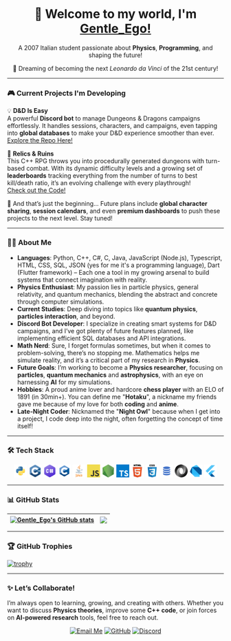<h1 align="center">👋 Welcome to my world, I'm <a href="https://github.com/Gentle-Ego">Gentle_Ego!</a></h1>  
<p align="center">A 2007 Italian student passionate about <b>Physics</b>, <b>Programming</b>, and shaping the future!</p>  
<p align="center">🚀 Dreaming of becoming the next <i>Leonardo da Vinci</i> of the 21st century!</p>

---

### 🎮 Current Projects I'm Developing

💡 **D&D Is Easy**  
A powerful **Discord bot** to manage Dungeons & Dragons campaigns effortlessly. It handles sessions, characters, and campaigns, even tapping into **global databases** to make your D&D experience smoother than ever.   
[Explore the Repo Here!](https://github.com/Gentle-Ego/DnD_Discord_Bot_Manager)

🎲 **Relics & Ruins**  
This C++ RPG throws you into procedurally generated dungeons with turn-based combat. With its dynamic difficulty levels and a growing set of **leaderboards** tracking everything from the number of turns to best kill/death ratio, it’s an evolving challenge with every playthrough!  
[Check out the Code!](https://github.com/Gentle-Ego/Relics_And_Ruins)

🌱 And that’s just the beginning... Future plans include **global character sharing**, **session calendars**, and even **premium dashboards** to push these projects to the next level. Stay tuned!

---

### 👨‍💻 About Me  

- **Languages**: Python, C++, C#, C, Java, JavaScript (Node.js), Typescript, HTML, CSS, SQL, JSON (yes for me it's a programming language), Dart (Flutter framework) – Each one a tool in my growing arsenal to build systems that connect imagination with reality.
- **Physics Enthusiast**: My passion lies in particle physics, general relativity, and quantum mechanics, blending the abstract and concrete through computer simulations.
- **Current Studies**: Deep diving into topics like **quantum physics**, **particles interaction**, and beyond.
- **Discord Bot Developer**: I specialize in creating smart systems for D&D campaigns, and I’ve got plenty of future features planned, like implementing efficient SQL databases and API integrations.
- **Math Nerd**: Sure, I forget formulas sometimes, but when it comes to problem-solving, there’s no stopping me. Mathematics helps me simulate reality, and it’s a critical part of my research in **Physics**.
- **Future Goals**: I’m working to become a **Physics researcher**, focusing on **particles**, **quantum mechanics** and **astrophysics**, with an eye on harnessing **AI** for my simulations.
- **Hobbies**: A proud anime lover and hardcore **chess player** with an ELO of 1891 (in 30min+). You can define me "**Hotaku**", a nickname my friends gave me because of my love for both **coding** and **anime**.
- **Late-Night Coder**: Nicknamed the "**Night Owl**" because when I get into a project, I code deep into the night, often forgetting the concept of time itself!

---

### 🛠️ Tech Stack

<p align="center">
<code><img height="30" alt="python" src="https://raw.githubusercontent.com/github/explore/master/topics/python/python.png"></code>
<code><img height="30" alt="c++" src="https://raw.githubusercontent.com/github/explore/master/topics/cpp/cpp.png"></code>
<code><img height="30" alt="csharp" src="https://raw.githubusercontent.com/github/explore/master/topics/csharp/csharp.png"></code>
<code><img height="30" alt="c" src="https://raw.githubusercontent.com/github/explore/master/topics/c/c.png"></code>
<code><img height="30" alt="java" src="https://raw.githubusercontent.com/github/explore/master/topics/java/java.png"></code>
<code><img height="30" alt="javascript" src="https://raw.githubusercontent.com/github/explore/master/topics/javascript/javascript.png"></code>
<code><img height="30" alt="node.png" src="https://raw.githubusercontent.com/github/explore/80688e429a7d4ef2fca1e82350fe8e3517d3494d/topics/nodejs/nodejs.png"></code>
<code><img height="30" alt="typescript" src="https://raw.githubusercontent.com/github/explore/master/topics/typescript/typescript.png"></code>
<code><img height="30" alt="html" src="https://raw.githubusercontent.com/github/explore/master/topics/html/html.png"></code>
<code><img height="30" alt="css" src="https://raw.githubusercontent.com/github/explore/master/topics/css/css.png"></code>
<code><img height="30" alt="sql" src="https://raw.githubusercontent.com/github/explore/master/topics/sql/sql.png"></code>
<code><img height="30" alt="json" src="https://raw.githubusercontent.com/github/explore/master/topics/json/json.png"></code>
<code><img height="30" alt="dart" src="https://raw.githubusercontent.com/github/explore/master/topics/dart/dart.png"></code>
<code><img height="30" alt="flutter" src="https://raw.githubusercontent.com/github/explore/master/topics/flutter/flutter.png"></code>
</p>

---

### 📊 GitHub Stats

| <a href="https://github-readme-stats.vercel.app/api?username=Gentle-Ego&show_icons=true&include_all_commits=true&theme=tokyonight&hide_border=true"><img align="center" src="https://github-readme-stats.vercel.app/api?username=Gentle-Ego&show_icons=true&include_all_commits=true&theme=tokyonight&hide_border=true" alt="Gentle_Ego's GitHub stats" /></a> | <a href="https://github-readme-stats.vercel.app/api/top-langs/?username=Gentle-Ego&layout=compact&theme=tokyonight&hide_border=true"><img align="center" src="https://github-readme-stats.vercel.app/api/top-langs/?username=Gentle-Ego&layout=compact&theme=tokyonight&hide_border=true" /></a> |
| ------------- | ------------- |

---

### 🏆 GitHub Trophies

[![trophy](https://github-profile-trophy.vercel.app/?username=ryo-ma&theme=onedark)](https://github.com/ryo-ma/github-profile-trophy)

---

### ✨ Let’s Collaborate!  
I’m always open to learning, growing, and creating with others. Whether you want to discuss **Physics theories**, improve some **C++ code**, or join forces on **AI-powered research** tools, feel free to reach out.

<p align="center">
<a href="mailto:gentle.ego.dev@gmail.com"><img alt="Email Me" src="https://img.shields.io/badge/-Email_Me-D14836?style=for-the-badge&logo=gmail&logoColor=white" /></a>
<a href="https://github.com/Gentle-Ego"><img alt="GitHub" src="https://img.shields.io/badge/-GitHub-333333?style=for-the-badge&logo=github&logoColor=white" /></a>
<a href="https://discord.com/users/857925971004882975"><img alt="Discord" src="https://img.shields.io/badge/My-Discord-%235865F2.svg?style=for-the-badge&logo=discord&logoColor=white" /></a>
</p>
